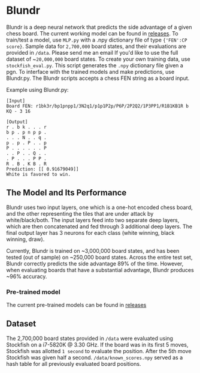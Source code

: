 # Blundr

Blundr is a deep neural network that predicts the side advantage of a given chess board. The current working model can be found in [releases](https://github.com/ArmanMaesumi/Blundr/releases). To train/test a model, use ```MLP.py``` with a .npy dictionary file of type ```{'FEN':CP score}```. Sample data for ```2,700,000``` board states, and their evaluations are provided in ```/data```. Please send me an email If you'd like to use the full dataset of ~```20,000,000``` board states. To create your own training data, use ```stockfish_eval.py```. This script generates the ```.npy``` dictionary file given a pgn. To interface with the trained models and make predictions, use Blundr.py. The Blundr scripts accepts a chess FEN string as a board input.

Example using Blundr.py:
```
[Input]
Board FEN: r1bk3r/bp1pnpp1/3N2q1/p1p1P2p/P6P/2P2Q2/1P3PP1/R1B1KB1R b KQ - 3 16

[Output]
r . b k . . . r
b p . p n p p .
. . . N . . q .
p . p . P . . p
P . . . . . . P
. . P . . Q . .
. P . . . P P .
R . B . K B . R
Prediction: [[ 0.91679049]]
White is favored to win.
```
## The Model and Its Performance

Blundr uses two input layers, one which is a one-hot encoded chess board, and the other representing the tiles that are under attack by white/black/both. The input layers feed into two separate deep layers, which are then concatenated and fed through 3 additional deep layers. The final output layer has 3 neurons for each class (white winning, black winning, draw).

Currently, Blundr is trained on ~3,000,000 board states, and has been tested (out of sample) on ~250,000 board states. Across the entire test set, Blundr correctly predicts the side advantage 89% of the time. However, when evaluating boards that have a substantial advantage, Blundr produces ~96% accuracy.

### Pre-trained model

The current pre-trained models can be found in [releases](https://github.com/ArmanMaesumi/Blundr/releases)

## Dataset

The 2,700,000 board states provided in ```/data``` were evaluated using Stockfish on a i7-5820K @ 3.30 GHz. If the board was in its first 5 moves, Stockfish was allotted ```1 second``` to evaluate the position. After the 5th move Stockfish was given half a second. ```/data/known_scores.npy``` served as a hash table for all previously evaluated board positions. 
